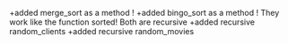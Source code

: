 +added merge_sort as a method !
+added bingo_sort as a method !
They work like the function sorted!
Both are recursive
+added recursive random_clients
+added recursive random_movies
